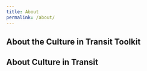 ```yaml
---
title: About
permalink: /about/
---
```


<a name="top"></a>

## <a name="About the Culture in Transit Toolkit"></a>About the Culture in Transit Toolkit

## <a name="About Culture in Transit"></a>About Culture in Transit
